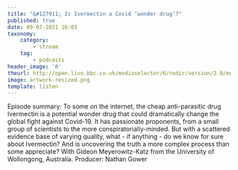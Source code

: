 ```yaml
---
title: "&#127911; Is Ivermectin a Covid ‘wonder drug’?"
published: true
date: 09-07-2021 16:03
taxonomy:
    category:
        - stream
    tag:
        - podcasts
header_image: '0'
theurl: http://open.live.bbc.co.uk/mediaselector/6/redir/version/2.0/mediaset/audio-nondrm-download/proto/http/vpid/p09n6wwn.mp3
image: artwork-resized.png
template: listen
--- 
```

Episode summary: To some on the internet, the cheap anti-parasitic drug Ivermectin is a potential wonder drug that could dramatically change the global fight against Covid-19. It has passionate proponents, from a small group of scientists to the more conspiratorially-minded. But with a scattered evidence base of varying quality, what - if anything - do we know for sure about Ivermectin? And is uncovering the truth a more complex process than some appreciate? With Gideon Meyerowitz-Katz from the University of Wollongong, Australia. Producer: Nathan Gower
